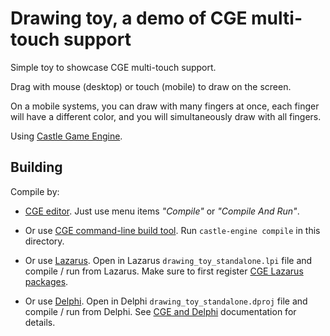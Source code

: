 # Drawing toy, a demo of CGE multi-touch support

Simple toy to showcase CGE multi-touch support.

Drag with mouse (desktop) or touch (mobile) to draw on the screen.

On a mobile systems, you can draw with many fingers at once, each finger will have a different color, and you will simultaneously draw with all fingers.

Using [Castle Game Engine](https://castle-engine.io/).

## Building

Compile by:

- [CGE editor](https://castle-engine.io/editor). Just use menu items _"Compile"_ or _"Compile And Run"_.

- Or use [CGE command-line build tool](https://castle-engine.io/build_tool). Run `castle-engine compile` in this directory.

- Or use [Lazarus](https://www.lazarus-ide.org/). Open in Lazarus `drawing_toy_standalone.lpi` file and compile / run from Lazarus. Make sure to first register [CGE Lazarus packages](https://castle-engine.io/lazarus).

- Or use [Delphi](https://www.embarcadero.com/products/Delphi). Open in Delphi `drawing_toy_standalone.dproj` file and compile / run from Delphi. See [CGE and Delphi](https://castle-engine.io/delphi) documentation for details.
